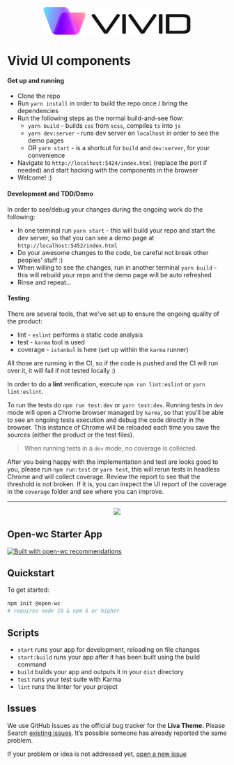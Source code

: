 <p align="center">
  <img height="64px" src="./vvd-logo.svg"></img>
</p>

# Vivid UI components

#### Get up and running
* Clone the repo
* Run `yarn install` in order to build the repo once / bring the dependencies
* Run the following steps as the normal build-and-see flow:
	* `yarn build` - builds `css` from `scss`, compiles `ts` into `js`
	* `yarn dev:server` - runs dev server on `localhost` in order to see the demo pages
	* OR `yarn start` - is a shortcut for `build` and `dev:server`, for your convenience
* Navigate to `http://localhost:5424/index.html` (replace the port if needed) and start hacking with the components in the browser
* Welcome! :)

#### Development and TDD/Demo
In order to see/debug your changes during the ongoing work do the following:
* In one terminal run `yarn start` - this will build your repo and start the dev server, so that you can see a demo page at `http://localhost:5452/index.html`
* Do your awesome changes to the code, be careful not break other peoples' stuff :)
* When willing to see the changes, run in another terminal `yarn build` - this will rebuild your repo and the demo page will be auto refreshed
* Rinse and repeat...

#### Testing
There are several tools, that we've set up to ensure the ongoing quality of the product:
* lint - `eslint` performs a static code analysis
* test - `karma` tool is used
* coverage - `istanbul` is here (set up within the `karma` runner)

All those are running in the CI, so if the code is pushed and the CI will run over it, it will fail if not tested locally :)

In order to do a __lint__ verification, execute
`npm run lint:eslint` or `yarn lint:eslint`.

To run the tests do `npm run test:dev` or `yarn test:dev`. Running tests in `dev` mode will open a Chrome browser managed by `karma`, so that you'll be able to see an ongoing tests execution and debug the code directly in the browser. This instance of Chrome will be reloaded each time you save the sources (either the product or the test files).
> When running tests in a `dev` mode, no coverage is collected.

After you being happy with the implementation and test are looks good to you, please run `npm run:test` or `yarn test`, this will rerun tests in headless Chrome and will collect coverage.
Review the report to see that the threshold is not broken.
If it is, you can inspect the UI report of the coverage in the `coverage` folder and see where you can improve.

---

<p align="center">
  <img width="200" src="https://open-wc.org/hero.png"></img>
</p>

## Open-wc Starter App

[![Built with open-wc recommendations](https://img.shields.io/badge/built%20with-open--wc-blue.svg)](https://github.com/open-wc)

## Quickstart

To get started:

```sh
npm init @open-wc
# requires node 10 & npm 6 or higher
```

## Scripts

- `start` runs your app for development, reloading on file changes
- `start:build` runs your app after it has been built using the build command
- `build` builds your app and outputs it in your `dist` directory
- `test` runs your test suite with Karma
- `lint` runs the linter for your project



## Issues

We use GitHub Issues as the official bug tracker for the **Liva Theme.** Please Search [existing issues](https://github.com/vonage/vivid/issues). It’s possible someone has already reported the same problem.

If your problem or idea is not addressed yet, [open a new issue](https://github.com/vonage/vivid/issues/new)
